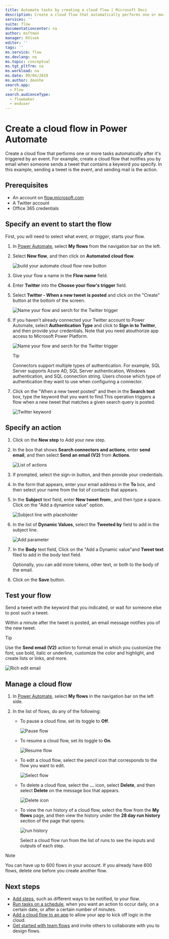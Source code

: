 ```yaml
---
title: Automate tasks by creating a cloud flow | Microsoft Docs
description: Create a cloud flow that automatically performs one or more actions, such as sending email, when events like someone adding a row to a SharePoint list occur.
services: ''
suite: flow
documentationcenter: na
author: msftman
manager: KVivek
editor: ''
tags: ''
ms.service: flow
ms.devlang: na
ms.topic: conceptual
ms.tgt_pltfrm: na
ms.workload: na
ms.date: 09/04/2019
ms.author: deonhe
search.app: 
  - Flow
search.audienceType: 
  - flowmaker
  - enduser
---
```

# Create a cloud flow in Power Automate

Create a cloud flow that performs one or more tasks automatically after it's triggered by an event. For example, create a cloud flow that notifies you by email when someone sends a tweet that contains a keyword you specify. In this example, sending a tweet is the event, and sending mail is the action.

## Prerequisites

* An account on [flow.microsoft.com](https://flow.microsoft.com)
* A Twitter account
* Office 365 credentials

## Specify an event to start the flow

First, you will need to select what event, or *trigger*, starts your flow.

1. In [Power Automate](https://flow.microsoft.com), select **My flows** from the navigation bar on the left.

1. Select **New flow**, and then click on **Automated cloud flow**. 

     ![build your automate cloud flow new button](./media/get-started-logic-flow/build-your-automated-cloud-flow.png)

1. Give your flow a name in the **Flow name** field.

1. Enter **Twitter** into the **Choose your flow's trigger** field.

1. Select **Twitter - When a new tweet is posted** and click on the "Create" button at the bottom of the screen.

   ![Name your flow and serch for the Twitter trigger](./media/get-started-logic-flow/name-search-trigger.png)
   
1. If you haven't already connected your Twitter account to Power Automate, select **Authentication Type** and click to **Sign in to Twitter**, and then provide your credentials. Note that you need atouthorize app access to Microsoft Power Platform.  

     ![Name your flow and serch for the Twitter trigger](./media/get-started-logic-flow/sign-in-to-twitter.png)  
       
   >[!TIP]
     >Connectors support multiple types of authentication. For example, SQL Server supports Azure AD, SQL Server authentication, Windows authentication, and SQL connection string. Users choose which type of authentication they want to use when configuring a connector.

1. Click on the "When a new tweet posted" and then in the **Search text** box, type the keyword that you want to find.This operation triggers a flow when a new tweet that matches a given search query is posted.

    ![Twitter keyword](./media/get-started-logic-flow/twitter-keyword.png)

## Specify an action

1. Click on the **New step** to Add your new step.

    <!-- ![Add action](./media/get-started-logic-flow/add-action-icon.png) -->

1. In the box that shows **Search connectors and actions**, enter **send email**, and then select **Send an email (V2)** from **Actions**.

    ![List of actions](./media/get-started-logic-flow/send-email.png)

1. If prompted, select the sign-in button, and then provide your credentials.

1. In the form that appears, enter your email address in the **To** box, and then select your name from the list of contacts that appears.

1. In the **Subject** text field, enter **New tweet from:**, and then type a space. Click on the "Add a dynamice value" option. 

    ![Subject line with placeholder](./media/get-started-logic-flow/message-token.png)
1. In the list of **Dynamic Values**, select the **Tweeted by** field to add in the subject line.

    ![Add parameter](./media/get-started-logic-flow/add-parameter.png)
1. In the **Body** text field, Click on the "Add a Dynamic value"and **Tweet text** filed to add in the body text field.

   Optionally, you can add more tokens, other text, or both to the body of the email.
1. Click on the **Save** button.

    <!-- ![Select the Create flow button](./media/get-started-logic-flow/create-button.png) -->
<!-- 1. Select **Done** to update the list of flows.

     ![Select the done button](./media/get-started-logic-flow/done-button.png) -->

## Test your flow

Send a tweet with the keyword that you indicated, or wait for someone else to post such a tweet.

Within a minute after the tweet is posted, an email message notifies you of the new tweet.

> [!TIP]
> Use the **Send email (V2)** action to format email in which you customize the font, use bold, italic or underline, customize the color and highlight, and create lists or links, and more.

![Rich edit email](media/get-started-logic-flow/email-rich-text.png)

## Manage a cloud flow

1. In [Power Automate](https://flow.microsoft.com), select **My flows** in the navigation bar on the left side.
1. In the list of flows, do any of the following:

   * To pause a cloud flow, set its toggle to **Off**.

       ![Pause flow](./media/get-started-logic-flow/pause-flow.png)
   * To resume a cloud flow, set its toggle to **On**.

       ![Resume flow](./media/get-started-logic-flow/resume-flow.png)
   * To edit a cloud flow, select the pencil icon that corresponds to the flow you want to edit.

       ![Select flow](./media/get-started-logic-flow/select-flow.png)
   * To delete a cloud flow, select the **...** icon, select **Delete**, and then select **Delete** on the message box that appears.

       ![Delete icon](./media/get-started-logic-flow/delete-icon.png)
   * To view the run history of a cloud flow, select the flow from the **My flows** page, and then view the history under the **28 day run history** section of the page that opens.

       ![run history](./media/get-started-logic-flow/run-history.png)

     Select a cloud flow run from the list of runs to see the inputs and outputs of each step.

> [!NOTE]
> You can have up to 600 flows in your account. If you already have 600 flows, delete one before you create another flow.
>
>

## Next steps

* [Add steps](multi-step-logic-flow.md), such as different ways to be notified, to your flow.
* [Run tasks on a schedule](run-scheduled-tasks.md), when you want an action to occur daily, on a certain date, or after a certain number of minutes.
* [Add a cloud flow to an app](https://powerapps.microsoft.com/tutorials/using-logic-flows/) to allow your app to kick off logic in the cloud.
* [Get started with team flows](create-team-flows.md) and invite others to collaborate with you to design flows.
